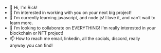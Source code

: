- 👋 Hi, I’m Rick!
- 👀 I’m interested in working with you on your next big project!
- 🌱 I’m currently learning javascript, and node.js! I love it, and can't wait to learn more.
- 💞️ I’m looking to collaborate on EVERYTHING! I'm really interested in your blockchain or NFT project!
- 📫 How to reach me email, linkedin, all the socials, discord, really anyway you can find! 

<!---
RickyRicer/RickyRicer is a ✨ special ✨ repository because its `README.md` (this file) appears on your GitHub profile.
You can click the Preview link to take a look at your changes.
--->
